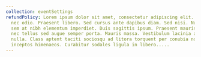 ```yaml
---
collection: eventSettings
refundPolicy: Lorem ipsum dolor sit amet, consectetur adipiscing elit. Integer
  nec odio. Praesent libero. Sed cursus ante dapibus diam. Sed nisi. Nulla quis
  sem at nibh elementum imperdiet. Duis sagittis ipsum. Praesent mauris. Fusce
  nec tellus sed augue semper porta. Mauris massa. Vestibulum lacinia arcu eget
  nulla. Class aptent taciti sociosqu ad litora torquent per conubia nostra, per
  inceptos himenaeos. Curabitur sodales ligula in libero.....
---
```

